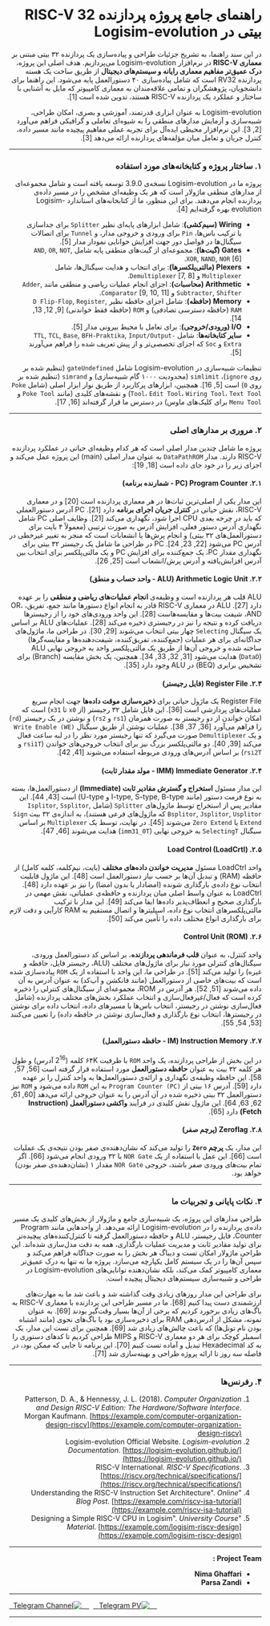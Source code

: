 <div dir="rtl">

# راهنمای جامع پروژه پردازنده RISC-V 32 بیتی در Logisim-evolution

در این سند راهنما، به تشریح جزئیات طراحی و پیاده‌سازی یک پردازنده ۳۲ بیتی مبتنی بر **معماری RISC-V** در نرم‌افزار Logisim-evolution می‌پردازیم. هدف اصلی این پروژه، **درک عمیق‌تر مفاهیم معماری رایانه و سیستم‌های دیجیتال** از طریق ساخت یک هسته پردازنده RV32 است که شامل پیاده‌سازی ۴۰ دستورالعمل پایه می‌شود. این راهنما برای دانشجویان، پژوهشگران و تمامی علاقه‌مندان به معماری کامپیوتر که مایل به آشنایی با ساختار و عملکرد یک پردازنده RISC-V هستند، تدوین شده است [1].

Logisim-evolution به عنوان ابزاری قدرتمند، آموزشی و بصری، امکان طراحی، شبیه‌سازی و آزمایش مدارهای منطقی را به شیوه‌ای تعاملی و گرافیکی فراهم می‌آورد [2, 3]. این نرم‌افزار محیطی ایده‌آل برای تجربه عملی مفاهیم پیچیده مانند مسیر داده، کنترل جریان و تعامل میان مؤلفه‌های پردازنده ارائه می‌دهد [3].

---

### ۱. ساختار پروژه و کتابخانه‌های مورد استفاده

پروژه ما در Logisim-evolution نسخه‌ی 3.9.0 توسعه یافته است و شامل مجموعه‌ای از مدارهای منطقی ماژولار است که هر یک وظیفه‌ای مشخص را در مسیر داده‌ی پردازنده انجام می‌دهند. برای این منظور، ما از کتابخانه‌های استاندارد Logisim-evolution بهره گرفته‌ایم [4].

* **Wiring (سیم‌کشی)**: شامل ابزارهای پایه‌ای نظیر `Splitter` برای جداسازی یا ترکیب باس‌ها، `Pin` برای ورودی و خروجی مدار، و `Tunnel` برای اتصالات سیگنال‌ها در فواصل دور جهت افزایش خوانایی نمودار مدار [5].
* **Gates (گیت‌ها)**: مجموعه‌ای از گیت‌های منطقی پایه شامل `AND`, `OR`, `NOT`, `XOR`, `NAND`, `NOR` [6].
* **Plexers (مالتی‌پلکسرها)**: برای انتخاب و هدایت سیگنال‌ها، شامل `Multiplexer` و `Demultiplexer` [7, 8].
* **Arithmetic (محاسبات)**: اجزای انجام عملیات ریاضی و منطقی مانند `Adder`, `Subtractor`, `Shifter` و `Comparator` [9, 10, 11].
* **Memory (حافظه)**: شامل اجزای حافظه نظیر `D Flip-Flop`, `Register`, `RAM` (حافظه دسترسی تصادفی) و `ROM` (حافظه فقط خواندنی) [9, 12, 13, 14].
* **I/O (ورودی/خروجی)**: برای تعامل با محیط بیرونی مدار [5].
* **سایر کتابخانه‌ها**: شامل `TTL`, `TCL`, `Base`, `BFH-Praktika`, `Input/Output-Extra` و `Soc` که اجزای تخصصی‌تر و از پیش تعریف شده را فراهم می‌آورند [5].

تنظیمات شبیه‌سازی در Logisim-evolution شامل `gateUndefined` (تنظیم شده بر روی `ignore`)، `simlimit` (محدودیت ۱۰۰۰ گام شبیه‌سازی) و `simrand` (تنظیم شده بر روی `0`) است [5, 16]. همچنین، ابزارهای پرکاربرد از طریق نوار ابزار اصلی (شامل `Poke Tool`، `Edit Tool`، `Wiring Tool`، `Text Tool`) و نقشه‌های کلیدی (مانند `Poke Tool` و `Menu Tool` برای کلیک‌های ماوس) در دسترس ما قرار گرفته‌اند [16, 17].

---

### ۲. مروری بر مدارهای اصلی

پروژه ما شامل چندین مدار اصلی است که هر کدام وظیفه‌ای حیاتی در عملکرد پردازنده RISC-V دارند. مدار `DataPathROM` به عنوان مدار اصلی (main) این پروژه عمل می‌کند و اجزای زیر را در خود جای داده است [18, 19]:

#### ۲.۱. Program Counter (PC - شمارنده برنامه)

این مدار یکی از اصلی‌ترین ثبات‌ها در هر معماری پردازنده است [20] و در معماری RISC-V، نقش حیاتی در **کنترل جریان اجرای برنامه** دارد [21]. PC آدرس دستورالعملی که باید در چرخه بعدی CPU اجرا شود، نگهداری می‌کند [21]. وظایف اصلی PC شامل نگهداری آدرس دستور فعلی، افزایش آدرس به صورت ترتیبی (معمولاً ۴ بایت برای دستورالعمل‌های ۳۲ بیتی) و انجام پرش‌ها یا انشعابات است که منجر به تغییر غیرخطی در آدرس PC می‌شود [22, 23, 24]. PC در طراحی ما شامل یک رجیستر ۳۲ بیتی برای نگهداری مقدار PC، یک جمع‌کننده برای افزایش PC و یک مالتی‌پلکسر برای انتخاب بین آدرس افزایش‌یافته و آدرس پرش/انشعاب است [25, 26].

#### ۲.۲. Arithmetic Logic Unit (ALU - واحد حساب و منطق)

ALU قلب هر پردازنده است و وظیفه‌ی **انجام عملیات‌های ریاضی و منطقی** را بر عهده دارد [27]. ALU در معماری RISC-V قادر به انجام انواع دستورها مانند جمع، تفریق، OR، AND، شیفت بیت‌ها و مقایسه‌هاست [28]. این واحد ورودی‌های خود را از رجیسترها دریافت کرده و نتیجه را نیز در رجیستری ذخیره می‌کند [28]. عملیات‌های ALU بر اساس یک سیگنال `Selecting` چهار بیتی انتخاب می‌شوند [29, 30]. در طراحی ما، ماژول‌های جداگانه‌ای برای هر عملیات (جمع‌کننده، تفریق‌کننده، شیفت‌دهنده‌ها و مقایسه‌گرها) ساخته شده و خروجی آن‌ها از طریق یک مالتی‌پلکسر واحد به خروجی نهایی ALU (`DataD`) هدایت می‌شود [31, 32, 33, 34]. همچنین، یک بخش مقایسه (Branch) برای تشخیص برابری (BEQ) در ALU وجود دارد [35].

#### ۲.۳. Register File (فایل رجیستر)

Register File یک ماژول حیاتی برای **ذخیره‌سازی موقت داده‌ها** جهت انجام سریع عملیات‌های پردازشی است [36]. این فایل شامل ۳۲ رجیستر (از `x0` تا `x31`) است که امکان خواندن از دو رجیستر به صورت همزمان (`rs1` و `rs2`) و نوشتن در یک رجیستر (`rd`) را فراهم می‌آورد [36, 37, 38]. عملیات نوشتن از طریق سیگنال `Write Enable (WE)` و یک `Demultiplexer` صورت می‌گیرد که تنها رجیستر مورد نظر را در لبه ساعت فعال می‌کند [39, 40]. دو مالتی‌پلکسر بزرگ نیز برای انتخاب خروجی‌های خواندن (`rsi1T` و `rsi2T`) بر اساس آدرس‌های ورودی مربوطه استفاده می‌شوند [41, 42].

#### ۲.۴. Immediate Generator (IMM - مولد مقدار ثابت)

این مدار مسئول **استخراج و گسترش مقادیر ثابت (Immediate)** از دستورالعمل‌ها، بسته به نوع فرمت دستور (مانند I-type, S-type, B-type و U-type) است [43, 44]. این مقادیر پس از استخراج توسط ماژول‌های `Splitter` (شامل `Isplitor`, `Ssplitor`, `Bsplitor`, `Jsplitor`, `Usplitor` که ماژول‌های فرعی هستند)، به اندازه‌ی ۳۲ بیت `Sign Extend` یا `Zero Extend` می‌شوند [45]. در نهایت، توسط یک `Multiplexer` بر اساس سیگنال `SelectingT` به خروجی نهایی (`imm31_0T`) هدایت می‌شوند [46, 47].

#### ۲.۵. Load Control (LoadCrtl)

واحد LoadCtrl مسئول **مدیریت خواندن داده‌های مختلف** (بایت، نیم‌کلمه، کلمه کامل) از حافظه (RAM) و تبدیل آن‌ها بر حسب نیاز دستورالعمل است [48]. این ماژول قابلیت انتخاب نوع داده‌ی بارگذاری شونده (امضادار یا بدون امضا) را نیز بر عهده دارد [48]. LoadCtrl به عنوان واسط اصلی میان پردازنده و حافظه‌ی عملیاتی، نقش مهمی در بارگذاری صحیح و انعطاف‌پذیر داده‌ها ایفا می‌کند [49]. این مدار با ترکیب مالتی‌پلکسرهای انتخاب نوع داده، اسپلیترها و اتصال مستقیم به RAM کارآیی و دقت لازم برای بارگذاری انواع مختلف داده را تأمین می‌کند [50].

#### ۲.۶. Control Unit (ROM)

واحد کنترل، به عنوان **قلب فرماندهی پردازنده**، بر اساس کد دستورالعمل ورودی، سیگنال‌های کنترلی مورد نیاز برای ماژول‌های مختلف (ALU، رجیستر فایل، حافظه و غیره) را تولید می‌کند [51]. در طراحی ما، این واحد با استفاده از یک `ROM` پیاده‌سازی شده است که بیت‌های خاصی از دستورالعمل (مانند فانکشن و آپ‌کد) به عنوان آدرس به آن داده می‌شوند [51, 52]. هر آدرس در ROM، مجموعه‌ای از سیگنال‌های کنترلی را ذخیره کرده است که فعال/غیرفعال‌سازی و انتخاب عملکرد بخش‌های مختلف پردازنده (شامل فعال‌سازی نوشتن در رجیستر، انتخاب باس‌ها یا مسیرهای داده، انتخاب داده برای نوشتن در رجیسترها، انتخاب نوع بارگذاری و فعال‌سازی نوشتن در حافظه داده) را تعیین می‌کنند [53, 54, 55].

#### ۲.۷. Instruction Memory (IM - حافظه دستورالعمل)

در این بخش از طراحی پردازنده، یک واحد `ROM` با ظرفیت ۶۴K کلمه ($2^{16}$ آدرس) و طول هر کلمه ۳۲ بیت به عنوان **حافظه دستورالعمل** مورد استفاده قرار گرفته است [56, 57, 58]. این حافظه وظیفه‌ی نگهداری و ارائه‌ی دستورالعمل‌ها به واحد کنترل را بر عهده دارد [59]. آدرس ۱۶ بیتی از `Program Counter (PC)` به این `ROM` داده می‌شود و `ROM` نیز دستورالعمل ۳۲ بیتی ذخیره شده در آن آدرس را به عنوان خروجی ارائه می‌دهد [60, 61, 62, 63, 64]. این ماژول نقش کلیدی در فرآیند **واکشی دستورالعمل (Instruction Fetch)** دارد [65].

#### ۲.۸. Zeroflag (پرچم صفر)

این مدار، یک **پرچم `Zero`** را تولید می‌کند که نشان‌دهنده‌ی صفر بودن نتیجه‌ی یک عملیات است [66]. این عمل با استفاده از یک `NOR Gate` با ۳۲ ورودی انجام می‌شود [66]. اگر تمام بیت‌های ورودی صفر باشند، خروجی `NOR Gate` مقدار ۱ (نشان‌دهنده‌ی صفر بودن) خواهد بود.

---

### ۳. نکات پایانی و تجربیات ما

طراحی مدارهای این پروژه، یک شبیه‌سازی جامع و ماژولار از بخش‌های کلیدی یک مسیر داده‌ی پردازنده را در Logisim-evolution ارائه می‌دهد. از واحدهایی مانند Program Counter، فایل رجیستر، ALU و حافظه دستورالعمل گرفته تا کنترل‌کننده‌های پیچیده‌تر برای تولید مقادیر ثابت و مدیریت عملیات بارگذاری، همه به دقت مدل‌سازی شده‌اند. این طراحی ماژولار امکان تست و دیباگ هر بخش را به صورت جداگانه فراهم می‌کند و سپس آن‌ها را در یک سیستم کامل یکپارچه می‌سازد. پروژه ما نه تنها به درک عمیق‌تر معماری کامپیوتر کمک می‌کند، بلکه نشان‌دهنده توانایی‌های Logisim-evolution در طراحی و شبیه‌سازی سیستم‌های دیجیتال پیچیده است.

برای طراحی این مدار روزهای زیادی وقت گذاشته شد و باعث شد ما به مهارت‌های ارزشمندی دست پیدا کنیم [68]. ما در مسیر طراحی این پردازنده با معماری RISC-V به باگ‌های زیادی برخورد کردیم که برخی از آن‌ها بسیار وقت‌گیر بودند [69]. به عنوان نمونه، مشکل از آدرس‌دهی RAM برای ذخیره‌سازی بود یا باگ‌های نحوی (مانند اشتباه بودن نام تونل‌ها) که باعث چالش‌های زیادی شد [69]. همچنین برای تست این مدار، یک اسمبلر کوچک برای هر دو معماری RISC-V و MIPS طراحی کردیم تا کدهای دستوری را به کد Hexadecimal تبدیل و آماده تست کنیم [70]. این برنامه تا جایی که ممکن بود، در فاصله سه روز تا ارائه پروژه طراحی و بهینه‌سازی شد [71].

---

### ۴. رفرنس‌ها

1.  Patterson, D. A., & Hennessy, J. L. (2018). *Computer Organization and Design RISC-V Edition: The Hardware/Software Interface*. Morgan Kaufmann. [https://example.com/computer-organization-design-riscv](https://example.com/computer-organization-design-riscv)
2.  Logisim-evolution Official Website. *Logisim-evolution Documentation*. [https://logisim-evolution.github.io/](https://logisim-evolution.github.io/)
3.  RISC-V International. *RISC-V Specifications*. [https://riscv.org/technical/specifications/](https://riscv.org/technical/specifications/)
4.  "Understanding the RISC-V Instruction Set Architecture". *Online Blog Post*. [https://example.com/riscv-isa-tutorial](https://example.com/riscv-isa-tutorial)
5.  "Designing a Simple RISC-V CPU in Logisim". *University Course Material*. [https://example.com/logisim-riscv-design](https://example.com/logisim-riscv-design)

---

**Project Team :**

* **Nima Ghaffari**
* **Parsa Zandi**

---

<p align="left">
  <a href="https://t.me/nimaghaffari001" style="margin-right: 10px;">
    <img src="https://img.shields.io/badge/Private%20Message-2CA5E0?style=for-the-badge&logo=telegram&logoColor=white" alt="Telegram PV">
  </a>
  <a href="https://t.me/CallMeNiMChe">
    <img src="https://img.shields.io/badge/Telegram%20Channel-2CA5E0?style=for-the-badge&logo=telegram&logoColor=white" alt="Telegram Channel">
  </a>
</p>

---
</div>